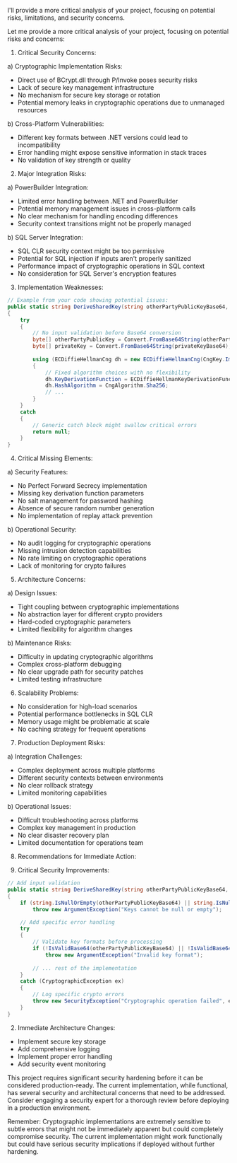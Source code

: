 I'll provide a more critical analysis of your project, focusing on potential risks, limitations, and security concerns.

Let me provide a more critical analysis of your project, focusing on potential risks and concerns:

1. Critical Security Concerns:

a) Cryptographic Implementation Risks:
- Direct use of BCrypt.dll through P/Invoke poses security risks
- Lack of secure key management infrastructure
- No mechanism for secure key storage or rotation
- Potential memory leaks in cryptographic operations due to unmanaged resources

b) Cross-Platform Vulnerabilities:
- Different key formats between .NET versions could lead to incompatibility
- Error handling might expose sensitive information in stack traces
- No validation of key strength or quality

2. Major Integration Risks:

a) PowerBuilder Integration:
- Limited error handling between .NET and PowerBuilder
- Potential memory management issues in cross-platform calls
- No clear mechanism for handling encoding differences
- Security context transitions might not be properly managed

b) SQL Server Integration:
- SQL CLR security context might be too permissive
- Potential for SQL injection if inputs aren't properly sanitized
- Performance impact of cryptographic operations in SQL context
- No consideration for SQL Server's encryption features

3. Implementation Weaknesses:

```csharp
// Example from your code showing potential issues:
public static string DeriveSharedKey(string otherPartyPublicKeyBase64, string privateKeyBase64)
{
    try
    {
        // No input validation before Base64 conversion
        byte[] otherPartyPublicKey = Convert.FromBase64String(otherPartyPublicKeyBase64);
        byte[] privateKey = Convert.FromBase64String(privateKeyBase64);
        
        using (ECDiffieHellmanCng dh = new ECDiffieHellmanCng(CngKey.Import(privateKey, CngKeyBlobFormat.EccPrivateBlob)))
        {
            // Fixed algorithm choices with no flexibility
            dh.KeyDerivationFunction = ECDiffieHellmanKeyDerivationFunction.Hash;
            dh.HashAlgorithm = CngAlgorithm.Sha256;
            // ...
        }
    }
    catch
    {
        // Generic catch block might swallow critical errors
        return null;
    }
}
```

4. Critical Missing Elements:

a) Security Features:
- No Perfect Forward Secrecy implementation
- Missing key derivation function parameters
- No salt management for password hashing
- Absence of secure random number generation
- No implementation of replay attack prevention

b) Operational Security:
- No audit logging for cryptographic operations
- Missing intrusion detection capabilities
- No rate limiting on cryptographic operations
- Lack of monitoring for crypto failures

5. Architecture Concerns:

a) Design Issues:
- Tight coupling between cryptographic implementations
- No abstraction layer for different crypto providers
- Hard-coded cryptographic parameters
- Limited flexibility for algorithm changes

b) Maintenance Risks:
- Difficulty in updating cryptographic algorithms
- Complex cross-platform debugging
- No clear upgrade path for security patches
- Limited testing infrastructure

6. Scalability Problems:

- No consideration for high-load scenarios
- Potential performance bottlenecks in SQL CLR
- Memory usage might be problematic at scale
- No caching strategy for frequent operations

7. Production Deployment Risks:

a) Integration Challenges:
- Complex deployment across multiple platforms
- Different security contexts between environments
- No clear rollback strategy
- Limited monitoring capabilities

b) Operational Issues:
- Difficult troubleshooting across platforms
- Complex key management in production
- No clear disaster recovery plan
- Limited documentation for operations team

8. Recommendations for Immediate Action:

1. Critical Security Improvements:
```csharp
// Add input validation
public static string DeriveSharedKey(string otherPartyPublicKeyBase64, string privateKeyBase64)
{
    if (string.IsNullOrEmpty(otherPartyPublicKeyBase64) || string.IsNullOrEmpty(privateKeyBase64))
        throw new ArgumentException("Keys cannot be null or empty");

    // Add specific error handling
    try
    {
        // Validate key formats before processing
        if (!IsValidBase64(otherPartyPublicKeyBase64) || !IsValidBase64(privateKeyBase64))
            throw new ArgumentException("Invalid key format");
        
        // ... rest of the implementation
    }
    catch (CryptographicException ex)
    {
        // Log specific crypto errors
        throw new SecurityException("Cryptographic operation failed", ex);
    }
}
```

2. Immediate Architecture Changes:
- Implement secure key storage
- Add comprehensive logging
- Implement proper error handling
- Add security event monitoring

This project requires significant security hardening before it can be considered production-ready. The current implementation, while functional, has several security and architectural concerns that need to be addressed. Consider engaging a security expert for a thorough review before deploying in a production environment.

Remember: Cryptographic implementations are extremely sensitive to subtle errors that might not be immediately apparent but could completely compromise security. The current implementation might work functionally but could have serious security implications if deployed without further hardening.
